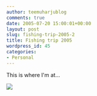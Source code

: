 ```yaml
---
author: teemuharjublog
comments: true
date: 2005-07-20 15:00:01+00:00
layout: post
slug: fishing-trip-2005-2
title: Fishing trip 2005
wordpress_id: 45
categories:
- Personal
---
```


This is where I'm at...



[![](http://www.teemuharju.net/wp-photos/thumb.20050720-180001-1.jpg)](http://www.teemuharju.net/wp-photos/20050720-180001-1.jpg)
